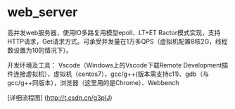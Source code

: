 # web_server
高并发web服务器，使用IO多路复用模型epoll、LT+ET Ractor模式实现，支持HTTP请求，Get请求方式。可承受并发量在1万多QPS（虚拟机配置8核2G，线程数设置为10的情况下）。

开发环境及工具： Vscode（Windows上的Vscode下载Remote Development插件连接虚拟机），虚拟机（centos7），gcc/g++(版本需支持c11)、gdb（与gcc/g++同版本），浏览器（这里用的是Chrome）、Webbench

[详细流程图] (http://t.csdn.cn/g3pIJ) 
